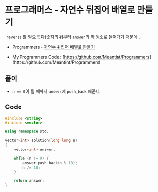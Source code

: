 # 프로그래머스 - 자연수 뒤집어 배열로 만들기

&nbsp;`reverse` 할 필요 없다(숫자의 뒤부터 `answer`의 앞 원소로 들어가기 때문에).

- Programmers - [자연수 뒤집어 배열로 만들기](https://programmers.co.kr/learn/courses/30/lessons/12932)

- My Programmers Code : [https://github.com/Meantint/Programmers](https://github.com/Meantint/Programmers)

## 풀이

- `n == 0`이 될 때까지 `answer`에 `push_back` 해준다.

## Code

```cpp
#include <string>
#include <vector>

using namespace std;

vector<int> solution(long long n)
{
    vector<int> answer;

    while (n != 0) {
        answer.push_back(n % 10);
        n /= 10;
    }

    return answer;
}
```
